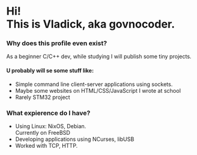 <h1> Hi!<br> This is Vladick, aka govnocoder. </h1>
<h3> Why does this profile even exist? </h3>
<p> As a beginner C/C++ dev, while studying I will publish some tiny projects. </p>
<h4>U probably will se some stuff like: </h4>
<ul>
  <li> Simple command line client-server applications using sockets.</li>
  <li> Maybe some websites on HTML/CSS/JavaScript I wrote at school </li>
  <li> Rarely STM32 project </li>
</ul>
</p>
<h3> What expierence do I have? </h3>
<ul>
  <li> Using Linux: NixOS, Debian. <br> Currently on FreeBSD </li>
  <li> Developing applications using NCurses, libUSB </li>
  <li> Worked with TCP, HTTP. </li>
</ul>
